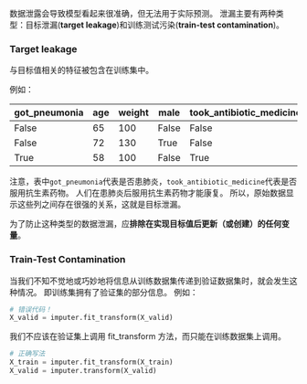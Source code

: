 数据泄露会导致模型看起来很准确，但无法用于实际预测。
泄漏主要有两种类型：目标泄漏(**target leakage**)和训练测试污染(**train-test contamination**)。

### Target leakage
与目标值相关的特征被包含在训练集中。

例如：

|got_pneumonia|age|weight|male|took_antibiotic_medicine|...|
|---|---|---|---|---|---|
|False|65|100|False|False|...|
|False|72|130|True|False|...|
|True|58|100|False|True|...|

注意，表中`got_pneumonia`代表是否患肺炎，`took_antibiotic_medicine`代表是否服用抗生素药物。
人们在患肺炎后服用抗生素药物才能康复。
所以，原始数据显示这些列之间存在很强的关系，这就是目标泄漏。

为了防止这种类型的数据泄漏，应**排除在实现目标值后更新（或创建）的任何变量**。

### Train-Test Contamination
当我们不知不觉地或巧妙地将信息从训练数据集传递到验证数据集时，就会发生这种情况。
即训练集拥有了验证集的部分信息。
例如：
```python
# 错误代码！
X_valid = imputer.fit_transform(X_valid)
```

我们不应该在验证集上调用 fit_transform 方法，而只能在训练数据集上调用。
```python
# 正确写法
X_train = imputer.fit_transform(X_train)  
X_valid = imputer.transform(X_valid)
```